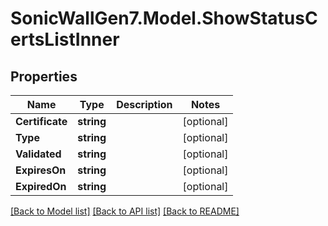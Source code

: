 # SonicWallGen7.Model.ShowStatusCertsListInner

## Properties

Name | Type | Description | Notes
------------ | ------------- | ------------- | -------------
**Certificate** | **string** |  | [optional] 
**Type** | **string** |  | [optional] 
**Validated** | **string** |  | [optional] 
**ExpiresOn** | **string** |  | [optional] 
**ExpiredOn** | **string** |  | [optional] 

[[Back to Model list]](../README.md#documentation-for-models) [[Back to API list]](../README.md#documentation-for-api-endpoints) [[Back to README]](../README.md)

